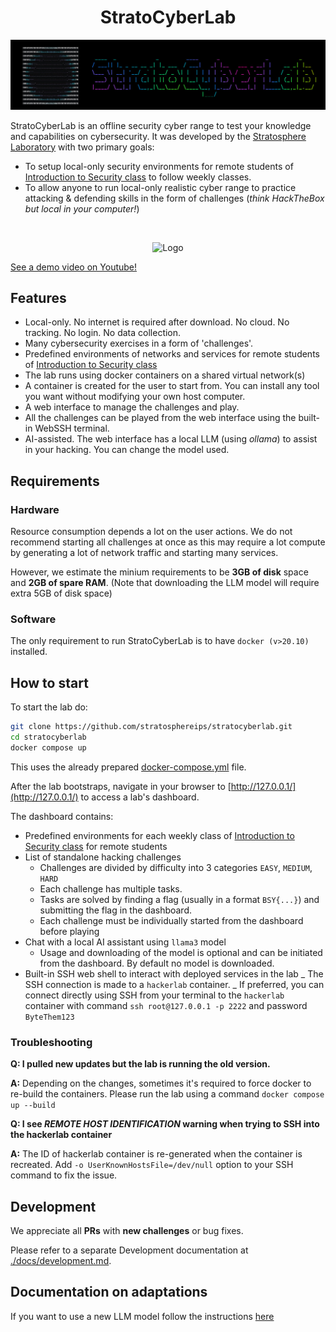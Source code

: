 <h1 align="center">StratoCyberLab</h1>

<p align="center">
  <img src="./docs/banner.jpg" alt="Logo"/>
</p>

StratoCyberLab is an offline security cyber range to test your knowledge and capabilities on cybersecurity. It was developed by the [Stratosphere Laboratory](https://www.stratosphereips.org/) with two primary goals:

- To setup local-only security environments for remote students of [Introduction to Security class](https://cybersecurity.bsy.fel.cvut.cz/) to follow weekly classes.
- To allow anyone to run local-only realistic cyber range to practice attacking & defending skills in the form of challenges (_think HackTheBox but local in your computer!_)

<br>

<p align="center">
  <img src="https://github.com/user-attachments/assets/458dc8eb-c164-4615-8ad6-27745f732342" alt="Logo" width="800"/>
</p>

[See a demo video on Youtube!](https://www.youtube.com/watch?v=dkNBveT3Sqg)

## Features

- Local-only. No internet is required after download. No cloud. No tracking. No login. No data collection.
- Many cybersecurity exercises in a form of 'challenges'.
- Predefined environments of networks and services for remote students of [Introduction to Security class](https://cybersecurity.bsy.fel.cvut.cz/)
- The lab runs using docker containers on a shared virtual network(s)
- A container is created for the user to start from. You can install any tool you want without modifying your own host computer.
- A web interface to manage the challenges and play.
- All the challenges can be played from the web interface using the built-in WebSSH terminal.
- AI-assisted. The web interface has a local LLM (using _ollama_) to assist in your hacking. You can change the model used.

## Requirements

### Hardware

Resource consumption depends a lot on the user actions. We do not recommend starting all challenges at once
as this may require a lot compute by generating a lot of network traffic and starting many services.

However, we estimate the minium requirements to be **3GB of disk** space and **2GB of spare RAM**. (Note that downloading the LLM model will require extra 5GB of disk space)

### Software

The only requirement to run StratoCyberLab is to have `docker (v>20.10)` installed.

## How to start

To start the lab do:

```bash
git clone https://github.com/stratosphereips/stratocyberlab.git
cd stratocyberlab
docker compose up
```

This uses the already prepared [docker-compose.yml](./docker-compose.yml) file.

After the lab bootstraps, navigate in your browser to [http://127.0.0.1/](http://127.0.0.1/) to access a lab's dashboard.

The dashboard contains:

- Predefined environments for each weekly class of [Introduction to Security class](https://cybersecurity.bsy.fel.cvut.cz/) for remote students
- List of standalone hacking challenges
  - Challenges are divided by difficulty into 3 categories `EASY`, `MEDIUM`, `HARD`
  - Each challenge has multiple tasks.
  - Tasks are solved by finding a flag (usually in a format `BSY{...}`) and submitting the flag in the dashboard.
  - Each challenge must be individually started from the dashboard before playing
- Chat with a local AI assistant using `llama3` model
  - Usage and downloading of the model is optional and can be initiated from the dashboard. By default no model is downloaded.
- Built-in SSH web shell to interact with deployed services in the lab
  _ The SSH connection is made to a `hackerlab` container.
  _ If preferred, you can connect directly using SSH from your terminal to the `hackerlab` container with command
  `ssh root@127.0.0.1 -p 2222` and password `ByteThem123`

### Troubleshooting

**Q: I pulled new updates but the lab is running the old version.**

**A:** Depending on the changes, sometimes it's required to force docker to re-build the containers. Please run the lab using a command `docker compose up --build`

**Q: I see _REMOTE HOST IDENTIFICATION_ warning when trying to SSH into the hackerlab container**

**A:** The ID of hackerlab container is re-generated when the container is recreated. Add `-o UserKnownHostsFile=/dev/null` option to your SSH command to fix the issue.

## Development

We appreciate all **PRs** with **new challenges** or bug fixes.

Please refer to a separate Development documentation at [./docs/development.md](./docs/development.md).

## Documentation on adaptations

If you want to use a new LLM model follow the instructions [here](https://github.com/stratosphereips/stratocyberlab/blob/main/docs/add-new-llm-model.md)
